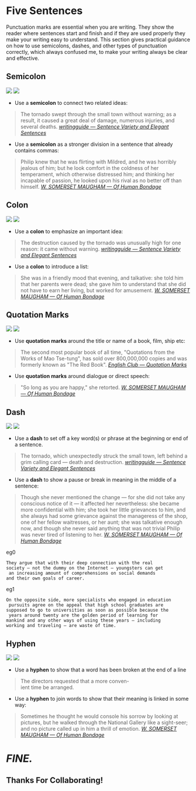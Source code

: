 Five Sentences
==============

Punctuation marks are essential when you are writing. They show the reader where sentences start and finish and if they are used properly they make your writing easy to understand. This section gives practical guidance on how to use semicolons, dashes, and other types of punctuation correctly, which always confused me, to make your writing always be clear and effective.



Semicolon 
---------

![](http://www.englishclub.com/images/writing/images/semi-colon.gif) ![](http://www.englishclub.com/images/writing/images/fonts-semicolon.gif)

* Use a **semicolon** to connect two related ideas:

> The tornado swept through the small town without warning; as a result, it caused a great deal of damage, numerous injuries, and several deaths. *[writingguide — Sentence Variety and Elegant Sentences]*

* Use a **semicolon** as a stronger division in a sentence that already contains commas:

> Philip knew that he was flirting with Mildred, and he was horribly jealous of him; but he look comfort in the coldness of her temperament, which otherwise distressed him; and thinking her incapable of passion, he looked upon his rival as no better off than himself. *[W. SOMERSET MAUGHAM — Of Human Bondage]*

Colon
-----

![](http://www.englishclub.com/images/writing/images/colon.gif) ![](http://www.englishclub.com/images/writing/images/fonts-colon.gif)

* Use a **colon** to emphasize an important idea:

> The destruction caused by the tornado was unusually high for one reason: it came without warning. *[writingguide — Sentence Variety and Elegant Sentences]*

* Use a **colon** to introduce a list:

> She was in a friendly mood that evening, and talkative: she told him that her parents were dead; she gave him to understand that she did not have to earn her living, but worked for amusement. *[W. SOMERSET MAUGHAM — Of Human Bondage]*

Quotation Marks
---------------

![](http://www.englishclub.com/images/writing/images/quotes-double.gif) ![](http://www.englishclub.com/images/writing/images/fonts-quotation-marks.gif)

* Use **quotation marks** around the title or name of a book, film, ship etc:

> The second most popular book of all time, "Quotations from the Works of Mao Tse-tung", has sold over 800,000,000 copies and was formerly known as "The Red Book". *[English Club — Quotation Marks]*

* Use **quotation marks** around dialogue or direct speech:

> "So long as you are happy," she retorted. *[W. SOMERSET MAUGHAM — Of Human Bondage]*

Dash
----

![](http://www.englishclub.com/images/writing/images/dash.gif) ![](http://www.englishclub.com/images/writing/images/fonts-dash.gif)

* Use a **dash** to set off a key word(s) or phrase at the beginning or end of a sentence. 

> The tornado, which unexpectedly struck the small town, left behind a grim calling card — death and destruction. *[writingguide — Sentence Variety and Elegant Sentences]*

* Use a **dash** to show a pause or break in meaning in the middle of a sentence:

> Though she never mentioned the change — for she did not take any conscious notice of it — it affected her nevertheless: she became more confidential with him; she took her little grievances to him, and she always had some grievance against the manageress of the shop, one of her fellow waitresses, or her aunt; she was talkative enough now, and though she never said anything that was not trivial Philip was never tired of listening to her. *[W. SOMERSET MAUGHAM — Of Human Bondage]*

eg0

	They argue that with their deep connection with the real 
	society — not the dummy on the Internet — youngsters can get
	 an increasing amount of comprehensions on social demands 
	and their own goals of career.

eg1

	On the opposite side, more specialists who engaged in education
	 pursuits agree on the appeal that high school graduates are 
	supposed to go to universities as soon as possible because the
	 years around twenty are the golden period of learning for 
	mankind and any other ways of using these years – including 
	working and traveling – are waste of time.

Hyphen
------

![](http://www.englishclub.com/images/writing/images/hyphen.gif) ![](http://www.englishclub.com/images/writing/images/fonts-hyphen.gif)

* Use a **hyphen** to show that a word has been broken at the end of a line

> The directors requested that a more conven-  
> ient time be arranged.

* Use a **hyphen** to join words to show that their meaning is linked in some way:

> Sometimes he thought he would console his sorrow by looking at pictures, but he walked through the National Gallery like a sight-seer; and no picture called up in him a thrill of emotion. *[W. SOMERSET MAUGHAM — Of Human Bondage]*

*FINE.*
=======

Thanks For Collaborating!
-------------------------

[writingguide — Sentence Variety and Elegant Sentences]: http://writingguide.wikispaces.com/Sentence+Variety+and+Elegant+Sentences "TOCLICK"

[W. SOMERSET MAUGHAM — Of Human Bondage]: http://www.amazon.cn/dp/B00A72W798 "TOCLICK"

[English Club — Quotation Marks]: http://www.englishclub.com/writing/punctuation-quotation-marks.htm "TOCLICK"
